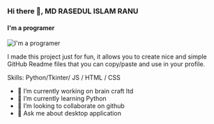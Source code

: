 ### Hi there 👋, MD RASEDUL ISLAM RANU
#### I'm a programer
![I'm a programer](https://scontent.fdac50-1.fna.fbcdn.net/v/t31.18172-8/28618834_378272002649941_7515381364801000784_o.jpg?stp=dst-jpg_s960x960&_nc_cat=108&ccb=1-7&_nc_sid=300f58&_nc_eui2=AeF2lDzmQ656XvYqqdOFbtsSIcpUtMuPMGYhylS0y48wZvG8TDNO3LgoBct7HGyxIc75pVjQnf8nnGqbSh_LGn7H&_nc_ohc=35GdB0gtFzIAX99AZgs&_nc_ht=scontent.fdac50-1.fna&oh=00_AfCteZkkhb6sYU8-fV3lPpmnzBMHzUr_o-n_l_pUEn-oJg&oe=65EAFCF3)

I made this project just for fun, it allows you to create nice and simple GitHub Readme files that you can copy/paste and use in your profile.

Skills: Python/Tkinter/ JS / HTML / CSS

- 🔭 I’m currently working on brain craft ltd 
- 🌱 I’m currently learning Python 
- 👯 I’m looking to collaborate on github 
- 💬 Ask me about desktop application 




